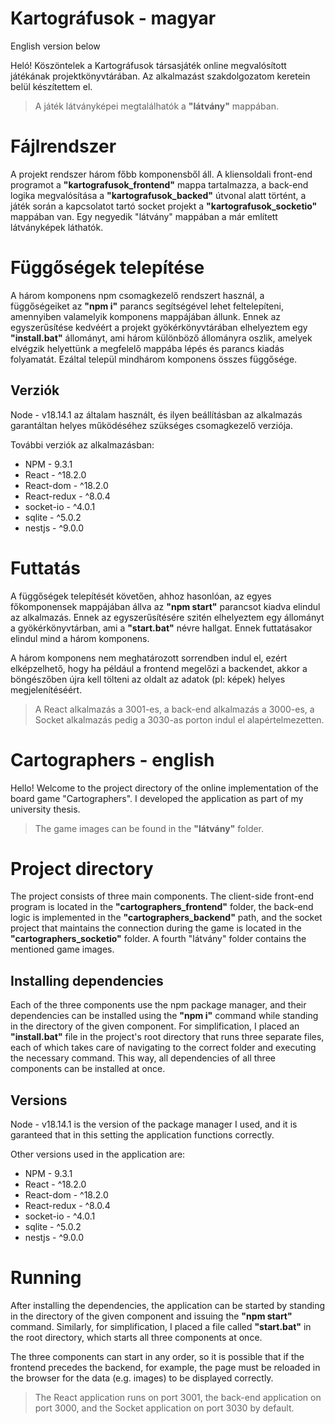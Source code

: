 ﻿# Kartográfusok - magyar
 
English version below

Heló! Köszöntelek a Kartográfusok társasjáték online megvalósított játékának projektkönyvtárában. Az alkalmazást szakdolgozatom keretein belül készítettem el.

> A játék látványképei megtalálhatók a **"látvány"** mappában.

# Fájlrendszer

A projekt rendszer három főbb komponensből áll. A kliensoldali front-end programot a **"kartografusok_frontend"** mappa tartalmazza, a back-end logika megvalósítása a **"kartografusok_backed"** útvonal alatt történt, a játék során a kapcsolatot tartó socket projekt a **"kartografusok_socketio"** mappában van. Egy negyedik "látvány" mappában a már említett látványképek láthatók.

# Függőségek telepítése

A három komponens npm csomagkezelő rendszert használ, a függőségeiket az **"npm i"** parancs segítségével lehet feltelepíteni, amennyiben valamelyik komponens mappájában állunk. Ennek az egyszerűsítése kedvéért a projekt gyökérkönyvtárában elhelyeztem egy **"install.bat"** állományt, ami három különböző állományra oszlik, amelyek elvégzik helyettünk a megfelelő mappába lépés és parancs kiadás folyamatát. Ezáltal települ mindhárom komponens összes függősége.

## Verziók

Node - v18.14.1 az általam használt, és ilyen beállításban az alkalmazás garantáltan helyes működéséhez szükséges csomagkezelő verziója.

További verziók az alkalmazásban:

- NPM - 9.3.1
- React - ^18.2.0
- React-dom - ^18.2.0
- React-redux - ^8.0.4
- socket-io - ^4.0.1 
- sqlite - ^5.0.2
- nestjs - ^9.0.0

# Futtatás

A függőségek telepítését követően, ahhoz hasonlóan, az egyes főkomponensek mappájában állva az **"npm start"** parancsot kiadva elindul az alkalmazás. Ennek az egyszerűsítésére szitén elhelyeztem egy állományt a gyökérkönyvtárban, ami a **"start.bat"** névre hallgat. Ennek futtatásakor elindul mind a három komponens.

A három komponens nem meghatározott sorrendben indul el, ezért elképzelhető, hogy ha például a frontend megelőzi a backendet, akkor a böngészőben újra kell tölteni az oldalt az adatok (pl: képek) helyes megjelenítéséért.

> A React alkalmazás a 3001-es, a back-end alkalmazás a 3000-es, a Socket alkalmazás pedig a 3030-as porton indul el alapértelmezetten.

# Cartographers - english

Hello! Welcome to the project directory of the online implementation of the board game "Cartographers". I developed the application as part of my university thesis.

> The game images can be found in the **"látvány"** folder.

# Project directory

The project consists of three main components. The client-side front-end program is located in the **"cartographers_frontend"** folder, the back-end logic is implemented in the **"cartographers_backend"** path, and the socket project that maintains the connection during the game is located in the **"cartographers_socketio"** folder. A fourth "látvány" folder contains the mentioned game images.

## Installing dependencies

Each of the three components use the npm package manager, and their dependencies can be installed using the **"npm i"** command while standing in the directory of the given component. For simplification, I placed an **"install.bat"** file in the project's root directory that runs three separate files, each of which takes care of navigating to the correct folder and executing the necessary command. This way, all dependencies of all three components can be installed at once.

## Versions

Node - v18.14.1 is the version of the package manager I used, and it is garanteed that in this setting the application functions correctly.

Other versions used in the application are:

- NPM - 9.3.1
- React - ^18.2.0
- React-dom - ^18.2.0
- React-redux - ^8.0.4
- socket-io - ^4.0.1 
- sqlite - ^5.0.2
- nestjs - ^9.0.0

# Running

After installing the dependencies, the application can be started by standing in the directory of the given component and issuing the **"npm start"** command. Similarly, for simplification, I placed a file called **"start.bat"** in the root directory, which starts all three components at once.

The three components can start in any order, so it is possible that if the frontend precedes the backend, for example, the page must be reloaded in the browser for the data (e.g. images) to be displayed correctly.

> The React application runs on port 3001, the back-end application on port 3000, and the Socket application on port 3030 by default.
